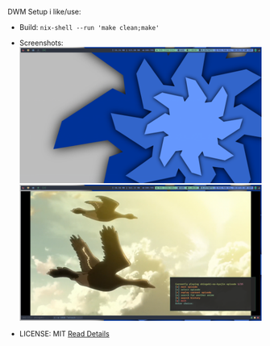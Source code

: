 DWM Setup i like/use:

- Build: `nix-shell --run 'make clean;make'`

- Screenshots: 
	![Screenshot](./screenshot-1.png)
	![Screenshot](./screenshot-2.png)

- LICENSE: MIT
	[Read Details](https://github.com/creator54/dwm/blob/main/LICENSE)

